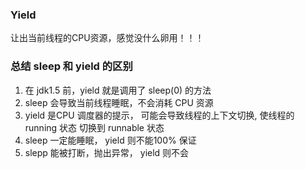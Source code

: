### Yield

让出当前线程的CPU资源，感觉没什么卵用！！！


### 总结 sleep 和 yield 的区别
1. 在 jdk1.5 前，yield 就是调用了 sleep(0) 的方法
2. sleep 会导致当前线程睡眠，不会消耗 CPU 资源
3. yield 是CPU 调度器的提示， 可能会导致线程的上下文切换, 使线程的 running 状态 切换到 runnable 状态
4. sleep 一定能睡眠， yield 则不能100% 保证
5. slepp 能被打断，抛出异常， yield 则不会



